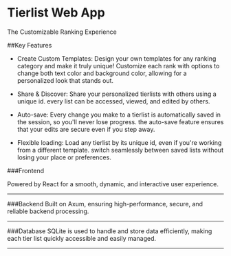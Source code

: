 # Tierlist Web App
The Customizable Ranking Experience


##Key Features

- Create Custom Templates: Design your own templates for any ranking category and make it truly unique! Customize each rank with options to change both text color and background color, allowing for a personalized look that stands out.

- Share & Discover: Share your personalized tierlists with others using a unique id. every list can be accessed, viewed, and edited by others.

- Auto-save: Every change you make to a tierlist is automatically saved in the session, so you'll never lose progress. the auto-save feature ensures that your edits are secure even if you step away.

- Flexible loading: Load any tierlist by its unique id, even if you're working from a different template. switch seamlessly between saved lists without losing your place or preferences.


###Frontend

Powered by React for a smooth, dynamic, and interactive user experience.

--------
###Backend
Built on Axum, ensuring high-performance, secure, and reliable backend processing.

----
###Database
SQLite is used to handle and store data efficiently, making each tier list quickly accessible and easily managed.

-----

